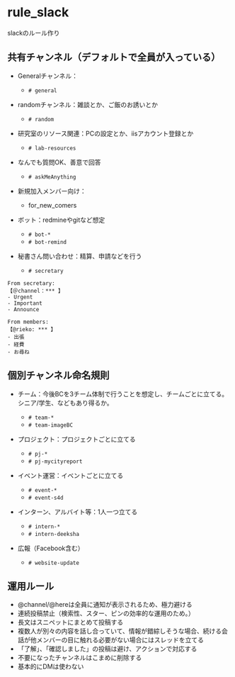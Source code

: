 # rule_slack
slackのルール作り

## 共有チャンネル（デフォルトで全員が入っている）

- Generalチャンネル：
  - `# general`

- randomチャンネル：雑談とか、ご飯のお誘いとか
  - `# random`

- 研究室のリソース関連：PCの設定とか、iisアカウント登録とか
  - `# lab-resources`

- なんでも質問OK、善意で回答
  - `# askMeAnything`

- 新規加入メンバー向け：
  - for_new_comers

- ボット：redmineやgitなど想定
  - `# bot-*`
  - `# bot-remind`

- 秘書さん問い合わせ：精算、申請などを行う
  - `# secretary`

```
From secretary: 
【＠channel：*** 】
- Urgent
- Important
- Announce 
```
```
From members:
【@rieko: *** 】
- 出張
- 経費
- お尋ね
```

## 個別チャンネル命名規則

- チーム：今後BCを3チーム体制で行うことを想定し、チームごとに立てる。シニア/学生、などもあり得るか。
  - `# team-*`
  - `# team-imageBC`

- プロジェクト：プロジェクトごとに立てる
  - `# pj-*` 
  - `# pj-mycityreport`

- イベント運営：イベントごとに立てる
  - `# event-*`
  - `# event-s4d`

- インターン、アルバイト等：1人一つ立てる
  - `# intern-*`
  - `# intern-deeksha`

- 広報（Facebook含む）
  - `# website-update`


## 運用ルール

- @channel/@hereは全員に通知が表示されるため、極力避ける
- 連続投稿禁止（検索性、スター、ピンの効率的な運用のため。）
- 長文はスニペットにまとめて投稿する
- 複数人が別々の内容を話し合っていて、情報が錯綜しそうな場合、続ける会話が他メンバーの目に触れる必要がない場合にはスレッドを立てる
- 「了解」、「確認しました」の投稿は避け、アクションで対応する
- 不要になったチャンネルはこまめに削除する
- 基本的にDMは使わない
